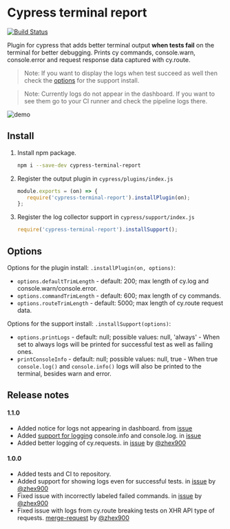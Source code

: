 # Cypress terminal report

[![Build Status](https://travis-ci.com/archfz/cypress-terminal-report.svg?branch=master)](https://travis-ci.com/archfz/cypress-terminal-report)

Plugin for cypress that adds better terminal output __when tests fail__
on the terminal for better debugging. Prints cy commands, console.warn, 
console.error and request response data captured with cy.route. 

> Note: If you want to display the logs when test succeed as well then check the
[options](#options) for the support install.

> Note: Currently logs do not appear in the dashboard. If you want to see them go
to your CI runner and check the pipeline logs there.

![demo](https://raw.githubusercontent.com/archfz/cypress-terminal-report/master/demo.png)

## Install

1. Install npm package.
    ```bash
    npm i --save-dev cypress-terminal-report
    ```
2. Register the output plugin in `cypress/plugins/index.js`
    ```js
    module.exports = (on) => {
       require('cypress-terminal-report').installPlugin(on);
    };
    ```
3. Register the log collector support in `cypress/support/index.js`
    ```js
    require('cypress-terminal-report').installSupport();
    ```

## Options

Options for the plugin install: `.installPlugin(on, options)`:
- `options.defaultTrimLength` - default: 200; max length of cy.log and console.warn/console.error.
- `options.commandTrimLength` - default: 600; max length of cy commands.
- `options.routeTrimLength` - default: 5000; max length of cy.route request data.

Options for the support install: `.installSupport(options)`:
- `options.printLogs` - default: null; possible values: null, 'always' - When set to always
logs will be printed for successful test as well as failing ones.
- `printConsoleInfo` - default: null; possible values: null, true - When true `console.log()` 
and `console.info()` logs will also be printed to the terminal, besides warn and error.
    
## Release notes

#### 1.1.0

- Added notice for logs not appearing in dashboard. from [issue](https://github.com/archfz/cypress-terminal-report/issues/8)
- Added [support for logging](#options) console.info and console.log. in [issue](https://github.com/archfz/cypress-terminal-report/issues/12) 
- Added better logging of cy.requests. in [issue](https://github.com/archfz/cypress-terminal-report/issues/12) by [@zhex900](https://github.com/zhex900)

#### 1.0.0

- Added tests and CI to repository.
- Added support for showing logs even for successful tests. in [issue](https://github.com/archfz/cypress-terminal-report/issues/3) by [@zhex900](https://github.com/zhex900)
- Fixed issue with incorrectly labeled failed commands. in [issue](https://github.com/archfz/cypress-terminal-report/issues/3) by [@zhex900](https://github.com/zhex900)
- Fixed issue with logs from cy.route breaking tests on XHR API type of requests. [merge-request](https://github.com/archfz/cypress-terminal-report/pull/1) by [@zhex900](https://github.com/zhex900)
